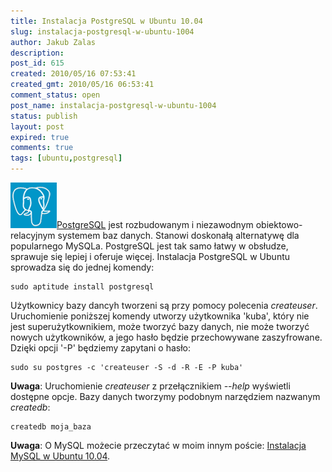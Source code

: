 ```yaml
---
title: Instalacja PostgreSQL w Ubuntu 10.04
slug: instalacja-postgresql-w-ubuntu-1004
author: Jakub Zalas
description: 
post_id: 615
created: 2010/05/16 07:53:41
created_gmt: 2010/05/16 06:53:41
comment_status: open
post_name: instalacja-postgresql-w-ubuntu-1004
status: publish
layout: post
expired: true
comments: true
tags: [ubuntu,postgresql]
---
```


![PostgreSQL](/uploads/wp//2010/05/postgresql.png)[PostgreSQL](http://www.postgresql.org/) jest rozbudowanym i niezawodnym obiektowo-relacyjnym systemem baz danych. Stanowi doskonałą alternatywę dla popularnego MySQLa. PostgreSQL jest tak samo łatwy w obsłudze, sprawuje się lepiej i oferuje więcej. Instalacja PostgreSQL w Ubuntu sprowadza się do jednej komendy:
    
    
    sudo aptitude install postgresql

Użytkownicy bazy dancyh tworzeni są przy pomocy polecenia _createuser_. Uruchomienie poniższej komendy utworzy użytkownika 'kuba', który nie jest superużytkownikiem, może tworzyć bazy danych, nie może tworzyć nowych użytkowników, a jego hasło będzie przechowywane zaszyfrowane. Dzięki opcji '-P' będziemy zapytani o hasło: 
    
    
    sudo su postgres -c 'createuser -S -d -R -E -P kuba'

**Uwaga**: Uruchomienie _createuser_ z przełącznikiem _\--help_ wyświetli dostępne opcje. Bazy danych tworzymy podobnym narzędziem nazwanym _createdb_: 
    
    
    createdb moja_baza

**Uwaga**: O MySQL możecie przeczytać w moim innym poście: [Instalacja MySQL w Ubuntu 10.04](/instalacja-mysql-w-ubuntu-1004).
